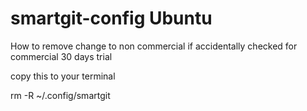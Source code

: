 # smartgit-config Ubuntu
How to remove change to non commercial if accidentally checked for commercial 30 days trial

copy this to your terminal

rm  -R ~/.config/smartgit
